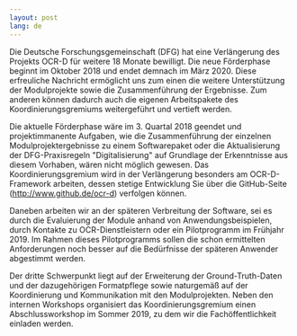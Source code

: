 ```yaml
---
layout: post
lang: de
---
```

Die Deutsche Forschungsgemeinschaft (DFG) hat eine Verlängerung des Projekts
OCR-D für weitere 18 Monate bewilligt. Die neue Förderphase beginnt im Oktober
2018 und endet demnach im März 2020. Diese erfreuliche Nachricht ermöglicht uns
zum einen die weitere Unterstützung der Modulprojekte sowie die Zusammenführung
der Ergebnisse. Zum anderen können dadurch auch die eigenen Arbeitspakete des
Koordinierungsgremiums weitergeführt und vertieft werden.

Die aktuelle Förderphase wäre im 3. Quartal 2018 geendet und projektimmanente
Aufgaben, wie die Zusammenführung der einzelnen Modulprojektergebnisse zu einem
Softwarepaket oder die Aktualisierung der DFG-Praxisregeln "Digitalisierung"
auf Grundlage der Erkenntnisse aus diesem Vorhaben, wären nicht möglich
gewesen. Das Koordinierungsgremium wird in der Verlängerung besonders am
OCR-D-Framework arbeiten, dessen stetige Entwicklung Sie über die GitHub-Seite
(http://www.github.de/ocr-d) verfolgen können.

Daneben arbeiten wir an der späteren Verbreitung der Software, sei es durch die
Evaluierung der Module anhand von Anwendungsbeispielen, durch Kontakte zu
OCR-Dienstleistern oder ein Pilotprogramm im Frühjahr 2019. Im Rahmen dieses
Pilotprogramms sollen die schon ermittelten Anforderungen noch besser auf die
Bedürfnisse der späteren Anwender abgestimmt werden.

Der dritte Schwerpunkt liegt auf der Erweiterung der Ground-Truth-Daten und der
dazugehörigen Formatpflege sowie naturgemäß auf der Koordinierung und
Kommunikation mit den Modulprojekten.  Neben den internen Workshops organisiert
das Koordinierungsgremium einen Abschlussworkshop im Sommer 2019, zu dem wir
die Fachöffentlichkeit einladen werden.
